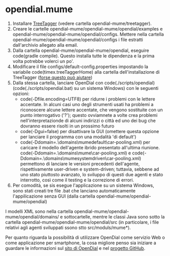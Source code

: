 # opendial.mume

1. Installare [TreeTagger](http://www.cis.uni-muenchen.de/~schmid/tools/TreeTagger/ "HeidelTime TreeTagger introduction") (vedere cartella opendial-mume/treetagger).
2. Creare le cartelle opendial-mume/opendial-mume/opendial/examples e opendial-mume/opendial-mume/opendial/configs. Mettere nella cartella opendial-mume/opendial-mume/opendial/configs i file estratti dall'archivio allegato alla email.
3. Dalla cartella opendial-mume/opendial-mume/opendial, eseguire code(gradle compile). Questo installa tutte le dipendenza e la prima volta potrebbe volerci un po'.
4. Modificare il file configs/default-config.properties impostando la variabile code(timex.treeTaggerHome) alla cartella dell'installazione di TreeTagger ([forse questo può aiutare](https://github.com/HeidelTime/heideltime/wiki/TreeTaggerWrapper "HeidelTime TreeTagger instructions"))
5. Dalla stessa cartella, lanciare OpenDial con code(./scripts/opendial) (code(./scripts/opendial.bat) su un sistema Windows) con le seguenti opzioni:
    * code(-Dfile.encoding=UTF8) per ridurre i problemi con le lettere accentate. In alcuni casi uno degli strumenti usati ha problemi a riconoscere alcune lettere accentate, che vengono sostituite con un punto interrogativo ('?'); questo ovviamnete a volte crea problemi nell'interpretazionde di alcuni indirizzi o città ed uno dei bug che dovranno essere risolti in un prossimo futuro
    * code(-Dgui=false) per disattivare la GUI (omettere questa opzione per lanciare il programma con una modalità 'di default')
    * code(-Ddomain=.\domains\mumedefault\car-pooling.xml) per caricare il modello dell'agente ibrido presentato all'ultima riunione. code(-Ddomain=.\domains\mume\car-pooling.xml) e code(-Ddomain=.\domains\mumesystemdriven\car-pooling.xml) permettono di lanciare le versioni precedenti dell'agente, rispettivamente user-driven e system-driven; tuttavia, sebbene ad uno stato piuttosto avanzato, lo sviluppo di questi due agenti e stato interrotto, così come il testing e la correzione di errori.
6. Per comodità, se sis esegue l'applicazione su un sistema Windows, sono stati creati tre file .bat che lanciano automaticamente l'appilicazione senza GUI (dalla cartella opendial-mume/opendial-mume/opendial)

I modelli XML sono nella cartella opendial-mume/opendial-mume/opendial/domains/ e sottocartelle, mentre le classi Java sono sotto la cartella opendial-mume/opendial-mume/opendial/src (in particolare, i file relativi agli agenti sviluppati ssono stto src/moduls/mume*).

Per quanto riguarda la possibilità di utilizzare OpenDial come servizio Web o come applicazione per smartphone, la cosa migliore penso sia iniziare a guardare le informazioni sul [sito di OpenDial](http://www.opendial-toolkit.net/ "OpenDial site") e nel [progetto GitHub](https://github.com/plison/opendial "OpenDial GitHub").
